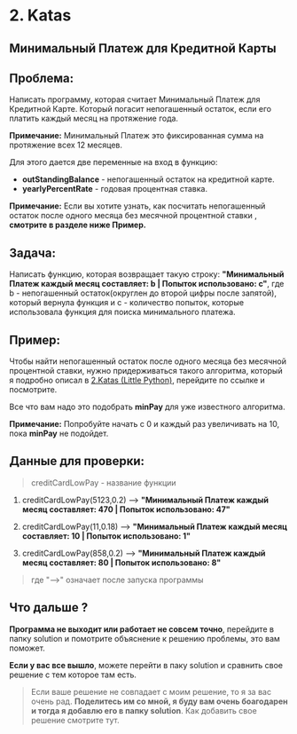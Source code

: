 # 2. Katas

## Минимальный Платеж для Кредитной Карты

## Проблема:

Написать программу, которая считает Минимальный Платеж для Кредитной Карте. Который погасит непогашенный остаток, если его платить каждый месяц на протяжение года.

__Примечание:__ Минимальный Платеж это фиксированная сумма на протяжение всех 12 месяцев.

Для этого дается две переменные на вход в функцию:

 - __outStandingBalance__ - непогашенный остаток на кредитной карте.
 - __yearlyPercentRate__ - годовая процентная ставка.

 __Примечание:__ Если вы хотите узнать, как посчитать непогашенный остаток после одного месяца без месячной процентной ставки , __смотрите в разделе ниже Пример.__

## Задача:

Написать функцию, которая возвращает такую строку: __"Минимальный Платеж каждый месяц составляет: b | Попыток использовано: c"__, где b - непогашенный остаток(округлен до второй цифры после запятой), который вернула функция и c - количество попыток, которые использовала функция для поиска минимального платежа.

## Пример:

Чтобы найти непогашенный остаток после одного месяца без месячной процентной ставки, нужно придерживаться такого алгоритма, который я подробно описал в [2.Katas (Little Python)](https://github.com/gopjak36/pythonkata/tree/master/ru/Python%20Katas/1.%20Little%20Python/2.%20Katas#Пример), перейдите по ссылке и посмотрите.

Все что вам надо это подобрать __minPay__ для уже известного алгоритма.

__Примечание:__ Попробуйте начать с 0 и каждый раз увеличивать на 10, пока __minPay__ не подойдет.

## Данные для проверки:

> creditCardLowPay - название функции

1. creditCardLowPay(5123,0.2) --> __"Минимальный Платеж каждый месяц составляет: 470 | Попыток использовано: 47"__

2. creditCardLowPay(11,0.18) --> __"Минимальный Платеж каждый месяц составляет: 10 | Попыток использовано: 1"__

3. creditCardLowPay(858,0.2) --> __"Минимальный Платеж каждый месяц составляет: 80 | Попыток использовано: 8"__

> где "-->" означает после запуска программы

## Что дальше ?

__Программа не выходит или работает не совсем точно__, перейдите в папку solution и помотрите объяснение к решению проблемы, это вам поможет.

__Если у вас все вышло__, можете перейти в паку solution и сравнить свое решение с тем которое там есть.

> Если ваше решение не совпадает с моим решение, то я за вас очень рад. __Поделитесь им со мной, я буду вам очень боагодарен и тогда я добавлю его в папку solution__. Как добавить свое решение смотрите тут.
